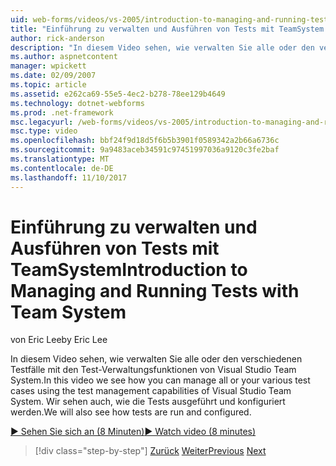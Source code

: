 ```yaml
---
uid: web-forms/videos/vs-2005/introduction-to-managing-and-running-tests-with-team-system
title: "Einführung zu verwalten und Ausführen von Tests mit TeamSystem | Microsoft Docs"
author: rick-anderson
description: "In diesem Video sehen, wie verwalten Sie alle oder den verschiedenen Testfälle mit den Test-Verwaltungsfunktionen von Visual Studio Team System. Wir sehen auch..."
ms.author: aspnetcontent
manager: wpickett
ms.date: 02/09/2007
ms.topic: article
ms.assetid: e262ca69-55e5-4ec2-b278-78ee129b4649
ms.technology: dotnet-webforms
ms.prod: .net-framework
msc.legacyurl: /web-forms/videos/vs-2005/introduction-to-managing-and-running-tests-with-team-system
msc.type: video
ms.openlocfilehash: bbf24f9d18d5f6b5b3901f0589342a2b66a6736c
ms.sourcegitcommit: 9a9483aceb34591c97451997036a9120c3fe2baf
ms.translationtype: MT
ms.contentlocale: de-DE
ms.lasthandoff: 11/10/2017
---
```

<a name="introduction-to-managing-and-running-tests-with-team-system"></a><span data-ttu-id="427f1-104">Einführung zu verwalten und Ausführen von Tests mit TeamSystem</span><span class="sxs-lookup"><span data-stu-id="427f1-104">Introduction to Managing and Running Tests with Team System</span></span>
====================
<span data-ttu-id="427f1-105">von Eric Lee</span><span class="sxs-lookup"><span data-stu-id="427f1-105">by Eric Lee</span></span>

<span data-ttu-id="427f1-106">In diesem Video sehen, wie verwalten Sie alle oder den verschiedenen Testfälle mit den Test-Verwaltungsfunktionen von Visual Studio Team System.</span><span class="sxs-lookup"><span data-stu-id="427f1-106">In this video we see how you can manage all or your various test cases using the test management capabilities of Visual Studio Team System.</span></span> <span data-ttu-id="427f1-107">Wir sehen auch, wie die Tests ausgeführt und konfiguriert werden.</span><span class="sxs-lookup"><span data-stu-id="427f1-107">We will also see how tests are run and configured.</span></span>

[<span data-ttu-id="427f1-108">&#9654; Sehen Sie sich an (8 Minuten)</span><span class="sxs-lookup"><span data-stu-id="427f1-108">&#9654; Watch video (8 minutes)</span></span>](https://channel9.msdn.com/Blogs/ASP-NET-Site-Videos/introduction-to-managing-and-running-tests-with-team-system)

>[!div class="step-by-step"]
<span data-ttu-id="427f1-109">[Zurück](introduction-to-manual-testing-with-team-system.md)
[Weiter](measuring-the-business-value-of-ajax.md)</span><span class="sxs-lookup"><span data-stu-id="427f1-109">[Previous](introduction-to-manual-testing-with-team-system.md)
[Next](measuring-the-business-value-of-ajax.md)</span></span>
